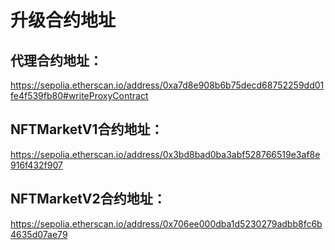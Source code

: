 # 升级合约地址


##  代理合约地址：
https://sepolia.etherscan.io/address/0xa7d8e908b6b75decd68752259dd01fe4f539fb80#writeProxyContract


##  NFTMarketV1合约地址：
https://sepolia.etherscan.io/address/0x3bd8bad0ba3abf528766519e3af8e916f432f907

##  NFTMarketV2合约地址：
https://sepolia.etherscan.io/address/0x706ee000dba1d5230279adbb8fc6b4635d07ae79